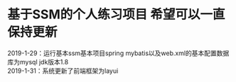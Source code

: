 # 基于SSM的个人练习项目 希望可以一直保持更新
2019-1-29：运行基本ssm基本项目spring mybatis以及web.xml的基本配置数据库为mysql jdk版本1.8
<br>
2019-1-31：系统更新了前端框架为layui
